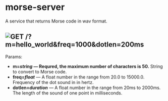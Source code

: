 # morse-server
A service that returns Morse code in wav format.  
## ![GET](https://img.shields.io/badge/GET-green) /?m=hello_world&freq=1000&dotlen=200ms
Params:
- **m=_string_ — Requred, the maximum number of characters is 50.**
  String to convert to Morse code.
- **freq=_float_** — A float number in the range from 20.0 to 15000.0.
  Frequency of the dot sound in in hertz.
- **dotlen=_duration_** — A float number in the range from 20ms to 2000ms.
  The length of the sound of one point in milliseconds.
